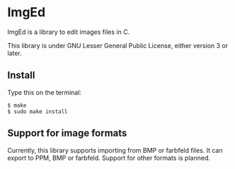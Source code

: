 # ImgEd

ImgEd is a library to edit images files in C.

This library is under GNU Lesser General Public License, either version 3
or later.

## Install

Type this on the terminal:

```
$ make
$ sudo make install
```

## Support for image formats

Currently, this library supports importing from BMP or farbfeld files.
It can export to PPM, BMP or farbfeld. Support for other formats is planned.
